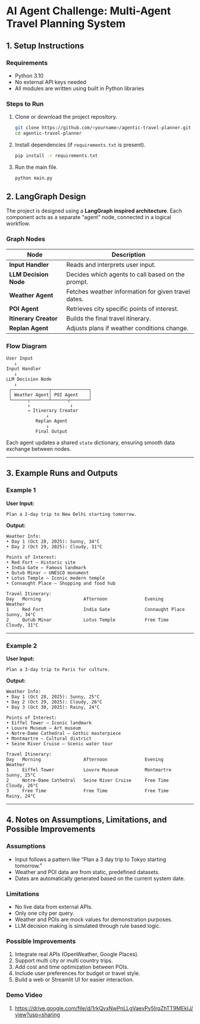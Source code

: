 # AI Agent Challenge: Multi-Agent Travel Planning System

## 1. Setup Instructions

### Requirements
- Python 3.10  
- No external API keys needed  
- All modules are written using built in Python libraries  

### Steps to Run
1. Clone or download the project repository.  
   ```bash
   git clone https://github.com/<yourname>/agentic-travel-planner.git
   cd agentic-travel-planner
   ```

3. Install dependencies (if `requirements.txt` is present).  
   ```bash
   pip install -r requirements.txt
   ```

4. Run the main file.  
   ```bash
   python main.py
   ```



## 2. LangGraph Design

The project is designed using a **LangGraph inspired architecture**. Each component acts as a separate “agent” node, connected in a logical workflow.  

### Graph Nodes
| Node | Description |
|------|--------------|
| **Input Handler** | Reads and interprets user input. |
| **LLM Decision Node** | Decides which agents to call based on the prompt. |
| **Weather Agent** | Fetches weather information for given travel dates. |
| **POI Agent** | Retrieves city specific points of interest. |
| **Itinerary Creator** | Builds the final travel itinerary. |
| **Replan Agent** | Adjusts plans if weather conditions change. |

### Flow Diagram
```
User Input
   ↓
Input Handler
   ↓
LLM Decision Node
   ↓
 ┌──────────────┬──────────────┐
 │ Weather Agent│ POI Agent    │
 └──────┬───────┴──────┬───────┘
        ↓               ↓
        → Itinerary Creator
               ↓
           Replan Agent
               ↓
           Final Output
```

Each agent updates a shared `state` dictionary, ensuring smooth data exchange between nodes.

---

## 3. Example Runs and Outputs

### Example 1
**User Input:**  
```
Plan a 2-day trip to New Delhi starting tomorrow.
```

**Output:**
```
Weather Info:
• Day 1 (Oct 28, 2025): Sunny, 34°C
• Day 2 (Oct 29, 2025): Cloudy, 31°C

Points of Interest:
• Red Fort – Historic site
• India Gate – Famous landmark
• Qutub Minar – UNESCO monument
• Lotus Temple – Iconic modern temple
• Connaught Place – Shopping and food hub

Travel Itinerary:
Day   Morning                Afternoon              Evening               Weather
1     Red Fort               India Gate             Connaught Place        Sunny, 34°C
2     Qutub Minar            Lotus Temple           Free Time              Cloudy, 31°C
```

---

### Example 2
**User Input:**  
```
Plan a 3-day trip to Paris for culture.
```

**Output:**
```
Weather Info:
• Day 1 (Oct 28, 2025): Sunny, 25°C
• Day 2 (Oct 29, 2025): Cloudy, 26°C
• Day 3 (Oct 30, 2025): Rainy, 24°C

Points of Interest:
• Eiffel Tower – Iconic landmark
• Louvre Museum – Art museum
• Notre-Dame Cathedral – Gothic masterpiece
• Montmartre – Cultural district
• Seine River Cruise – Scenic water tour

Travel Itinerary:
Day   Morning                Afternoon              Evening               Weather
1     Eiffel Tower           Louvre Museum          Montmartre            Sunny, 25°C
2     Notre-Dame Cathedral   Seine River Cruise     Free Time             Cloudy, 26°C
3     Free Time              Free Time              Free Time             Rainy, 24°C
```

---

## 4. Notes on Assumptions, Limitations, and Possible Improvements

### Assumptions
- Input follows a pattern like “Plan a 3 day trip to Tokyo starting tomorrow.”  
- Weather and POI data are from static, predefined datasets.  
- Dates are automatically generated based on the current system date.

### Limitations
- No live data from external APIs.  
- Only one city per query.  
- Weather and POIs are mock values for demonstration purposes.  
- LLM decision making is simulated through rule based logic.

### Possible Improvements
1. Integrate real APIs (OpenWeather, Google Places).  
2. Support multi city or multi country trips.  
3. Add cost and time optimization between POIs.  
4. Include user preferences for budget or travel style.  
5. Build a web or Streamlit UI for easier interaction.

### Demo Video
1. https://drive.google.com/file/d/1rkQvxNwPnLLgVaevPy5IrqZhTT9MEkIJ/view?usp=sharing

